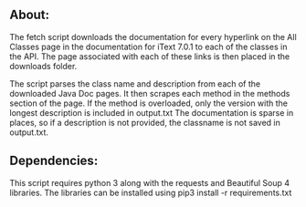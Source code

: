 About:
-------------
The fetch script downloads the documentation for every hyperlink on the All Classes page in the documentation for iText 7.0.1 to each of the classes in the API.  The page associated with each of these links is then placed in the downloads folder.

The script parses the class name and description from each of the downloaded Java Doc pages.  It then scrapes each method in the methods section of the page.  If the method is overloaded, only the version with the longest description is included in output.txt  The documentation is sparse in places, so if a description is not provided, the classname is not saved in output.txt. 

Dependencies:
-----
This script requires python 3 along with the requests and Beautiful Soup 4 libraries.  The 
libraries can be installed using pip3 install -r requirements.txt
